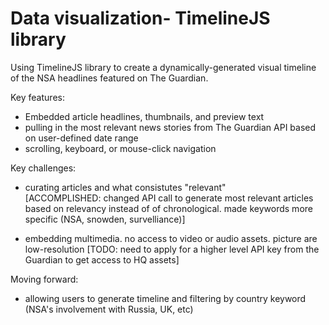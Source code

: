 Data visualization- TimelineJS library
==========
Using TimelineJS library to create a dynamically-generated visual timeline of the NSA headlines featured on The Guardian. 

Key features:
- Embedded article headlines, thumbnails, and preview text
- pulling in the most relevant news stories from The Guardian API based on user-defined date range 
- scrolling, keyboard, or mouse-click navigation 

Key challenges: 
- curating articles and what consistutes "relevant"  
    [ACCOMPLISHED: changed API call to generate most relevant articles based on relevancy instead of of chronological. made keywords more specific (NSA, snowden, survelliance)]

- embedding multimedia. no access to video or audio assets. picture are low-resolution
    [TODO: need to apply for a higher level API key from the Guardian to get access to HQ assets]

Moving forward:
- allowing users to generate timeline and filtering by country keyword (NSA's involvement with Russia, UK, etc)
